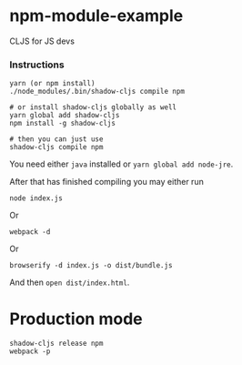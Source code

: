 # npm-module-example

CLJS for JS devs

### Instructions

```
yarn (or npm install)
./node_modules/.bin/shadow-cljs compile npm

# or install shadow-cljs globally as well
yarn global add shadow-cljs
npm install -g shadow-cljs

# then you can just use
shadow-cljs compile npm
```

You need either `java` installed or `yarn global add node-jre`.

After that has finished compiling you may either run
```
node index.js
```

Or
```
webpack -d
```

Or
```
browserify -d index.js -o dist/bundle.js
```

And then `open dist/index.html`.


# Production mode

```
shadow-cljs release npm
webpack -p
```